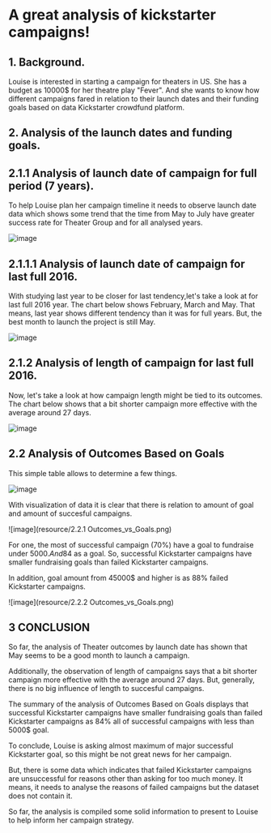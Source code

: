 # A great analysis of kickstarter campaigns!

## 1. Background.

Louise is interested in starting a campaign for theaters in US. She has a budget as 10000$ for her theatre play "Fever". And she wants to know how different campaigns fared in relation to their launch dates and their funding goals based on data Kickstarter crowdfund platform.

## 2. Analysis of the launch dates and funding goals.

## 2.1.1 Analysis of launch date of campaign for full period (7 years).

To help Louise plan her campaign timeline it needs to observe launch date data which shows some trend that the time from May to July have greater success rate for Theater Group and for all analysed years.

![image](https://user-images.githubusercontent.com/68247343/123840540-6ee77780-d8dc-11eb-8c3d-0ebc87e615dd.png)

## 2.1.1.1 Analysis of launch date of campaign for last full 2016.

With studying last year to be closer for last tendency,let's take a look at for last full 2016 year. The chart below shows February, March and May. That means, last year shows different tendency than it was for full years. But, the best month to launch the project is still May.

![image](https://user-images.githubusercontent.com/68247343/123840571-7ad33980-d8dc-11eb-8a10-a5c28850fc7c.png)

## 2.1.2 Analysis of length of campaign for last full 2016.

Now, let's take a look at how campaign length might be tied to its outcomes. The chart below shows that a bit shorter campaign more effective with the average around 27 days.

![image](https://user-images.githubusercontent.com/68247343/123840596-845ca180-d8dc-11eb-9d4a-67e5ead70e3c.png)

## 2.2 Analysis of Outcomes Based on Goals

This simple table allows to determine a few things.

![image](https://user-images.githubusercontent.com/68247343/123840136-fb456a80-d8db-11eb-98f9-7a2fc48f3540.png)

With visualization of data it is clear that there is relation to amount of goal and amount of succesful campaigns.

![image](resource/2.2.1 Outcomes_vs_Goals.png)

For one, the most of successful campaign (70%) have a goal to fundraise under 5000$. And 84% of all successful campaigns have less than 10000$ as a goal.
So, successful Kickstarter campaigns have smaller fundraising goals than failed Kickstarter campaigns.

In addition, goal amount from 45000$ and higher is as 88% failed Kickstarter campaigns.

![image](resource/2.2.2 Outcomes_vs_Goals.png)

## 3 CONCLUSION

So far, the analysis of Theater outcomes by launch date has shown that May seems to be a good month to launch a campaign.

Additionally, the observation of length of campaigns says that a bit shorter campaign more effective with the average around 27 days. But, generally, there is no big influence of length to succesful campaigns.

The summary of the analysis of Outcomes Based on Goals displays that successful Kickstarter campaigns have smaller fundraising goals than failed Kickstarter campaigns as 84% all of successful campaigns with less than 5000$ goal.

To conclude, Louise is asking almost maximum of major successful Kickstarter goal, so this might be not great news for her campaign.

But, there is some data which indicates that failed Kickstarter campaigns are unsuccessful for reasons other than asking for too much money. It means, it needs to analyse the reasons of failed campaigns but the dataset does not contain it.

So far, the analysis is compiled some solid information to present to Louise to help inform her campaign strategy.
